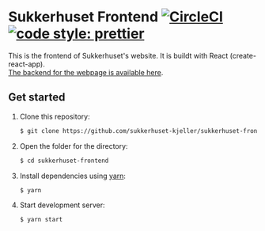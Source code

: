 # Sukkerhuset Frontend [![CircleCI](https://circleci.com/gh/sukkerhuset-kjeller/sukkerhuset-frontend/tree/master.svg?style=shield)](https://circleci.com/gh/sukkerhuset-kjeller/sukkerhuset-frontend/tree/master) [![code style: prettier](https://img.shields.io/badge/code_style-prettier-ff69b4.svg?style=rounded-square)](https://github.com/prettier/prettier)

This is the frontend of Sukkerhuset's website. It is buildt with React (create-react-app).<br/>
[The backend for the webpage is available here](https://github.com/sukkerhuset-kjeller/sukkerhuset-backend).

## Get started

1. Clone this repository:
   ```bash
   $ git clone https://github.com/sukkerhuset-kjeller/sukkerhuset-frontend.git
   ```
2. Open the folder for the directory:
   ```bash
   $ cd sukkerhuset-frontend
   ```
3. Install dependencies using [yarn](https://yarnpkg.com/en/docs/install):
   ```bash
   $ yarn
   ```
4. Start development server:
   ```bash
   $ yarn start
   ```

